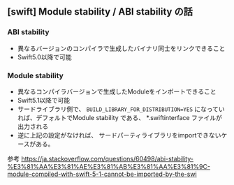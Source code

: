 ## [swift] Module stability / ABI stability の話

### ABI stability

- 異なるバージョンのコンパイラで生成したバイナリ同士をリンクできること
- Swift5.0以降で可能

### Module stability 

- 異なるコンパイラバージョンで生成したModuleをインポートできること
- Swift5.1以降で可能
- サードライブラリ側で、 `BUILD_LIBRARY_FOR_DISTRIBUTION=YES` になっていれば、デフォルトでModule stability である、 *.swiftinterface ファイルが出力される
- 逆に上記の設定がなければ、 サードパーティライブラリをimportできないケースがある。

参考 https://ja.stackoverflow.com/questions/60498/abi-stability-%E3%81%AA%E3%81%AE%E3%81%AB%E3%81%AA%E3%81%9C-module-compiled-with-swift-5-1-cannot-be-imported-by-the-swi
